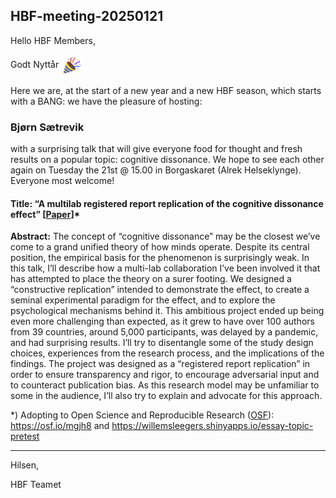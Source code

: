 ## HBF-meeting-20250121

Hello HBF Members,

Godt Nyttår <img src="./assets/nyttaar.png" width="35" style="vertical-align: middle;">

Here we are, at the start of a new year and a new HBF season, which starts with a BANG: we have the pleasure of hosting:
 
### Bjørn Sætrevik 

with a surprising talk that will give everyone food for thought and fresh results on a popular topic: cognitive dissonance. We hope to see each other again on Tuesday the 21st @ 15.00 in Borgaskaret (Alrek Helseklynge). Everyone most welcome!

#### Title: “A multilab registered report replication of the cognitive dissonance effect” [[Paper](https://journals.sagepub.com/doi/full/10.1177/25152459231213375)]*

**Abstract:** The concept of “cognitive dissonance” may be the closest we’ve come to a grand unified theory of how minds operate. Despite its central position, the empirical basis for the phenomenon is surprisingly weak. In this talk, I’ll describe how a multi-lab collaboration I’ve been involved it that has attempted to place the theory on a surer footing. We designed a “constructive replication” intended to demonstrate the effect, to create a seminal experimental paradigm for the effect, and to explore the psychological mechanisms behind it. This ambitious project ended up being even more challenging than expected, as it grew to have over 100 authors from 39 countries, around 5,000 participants, was delayed by a pandemic, and had surprising results. I’ll try to disentangle some of the study design choices, experiences from the research process, and the implications of the findings. The project was designed as a “registered report replication” in order to ensure transparency and rigor, to encourage adversarial input and to counteract publication bias. As this research model may be unfamiliar to some in the audience, I’ll also try to explain and advocate for this approach.

*) Adopting to Open Science and Reproducible Research ([OSF](https://osf.io)): <br> https://osf.io/mgjh8  and  https://willemsleegers.shinyapps.io/essay-topic-pretest 

-------

Hilsen,

HBF Teamet

